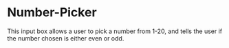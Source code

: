 # Number-Picker

This input box allows a user to pick a number from 1-20, and tells the user if the number chosen is either even or odd.
